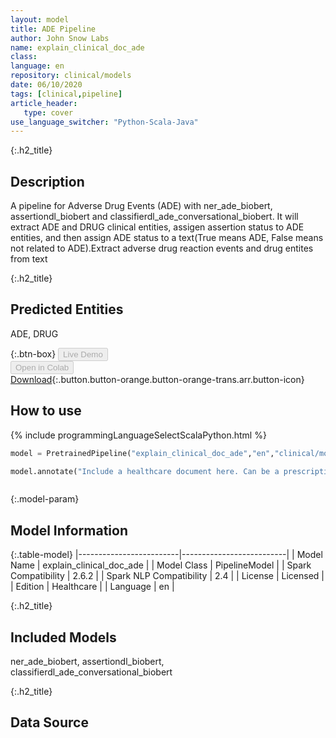```yaml
---
layout: model
title: ADE Pipeline
author: John Snow Labs
name: explain_clinical_doc_ade
class: 
language: en
repository: clinical/models
date: 06/10/2020
tags: [clinical,pipeline]
article_header:
   type: cover
use_language_switcher: "Python-Scala-Java"
---
```


{:.h2_title}
## Description 
A pipeline for Adverse Drug Events (ADE) with ner_ade_biobert, assertiondl_biobert and classifierdl_ade_conversational_biobert. It will extract ADE and DRUG clinical entities, assigen assertion status to ADE entities, and then assign ADE status to a text(True means ADE, False means not related to ADE).Extract adverse drug reaction events and drug entites from text

 {:.h2_title}
## Predicted Entities
ADE, DRUG 

{:.btn-box}
<button class="button button-orange" disabled>Live Demo</button><br/><button class="button button-orange" disabled>Open in Colab</button><br/>[Download](https://s3.amazonaws.com/auxdata.johnsnowlabs.com/clinical/models/explain_clinical_doc_ade_en_2.6.0_2.4_1601455031009.zip){:.button.button-orange.button-orange-trans.arr.button-icon}<br/>

## How to use 
<div class="tabs-box" markdown="1">

{% include programmingLanguageSelectScalaPython.html %}

```python
model = PretrainedPipeline("explain_clinical_doc_ade","en","clinical/models")

model.annotate("Include a healthcare document here. Can be a prescription, medical note, anything...")
```

```scala

```
</div>



{:.model-param}
## Model Information

{:.table-model}
|-------------------------|--------------------------|
| Model Name              | explain_clinical_doc_ade |
| Model Class             | PipelineModel            |
| Spark Compatibility     | 2.6.2                    |
| Spark NLP Compatibility | 2.4                      |
| License                 | Licensed                 |
| Edition                 | Healthcare               |
| Language                | en                       |


{:.h2_title}
## Included Models

ner_ade_biobert, assertiondl_biobert, classifierdl_ade_conversational_biobert


{:.h2_title}
## Data Source


